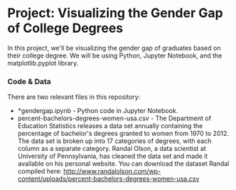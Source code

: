 # Project: Visualizing the Gender Gap of College Degrees

In this project, we'll be visualizing the gender gap of graduates based on their college degree.  We will be using Python, Jupyter Notebook, and the matplotlib.pyplot library.

### Code & Data

There are two relevant files in this repository:
- *gendergap.ipynb - Python code in Jupyter Notebook.
- percent-bachelors-degrees-women-usa.csv - The Department of Education Statistics releases a data set annually containing the percentage of bachelor's degrees granted to women from 1970 to 2012. The data set is broken up into 17 categories of degrees, with each column as a separate category.  Randal Olson, a data scientist at University of Pennsylvania, has cleaned the data set and made it available on his personal website. You can download the dataset Randal compiled here: http://www.randalolson.com/wp-content/uploads/percent-bachelors-degrees-women-usa.csv
